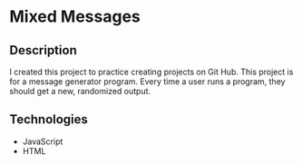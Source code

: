 # Mixed Messages

## Description

I created this project to practice creating projects on Git Hub. This project is for a message generator program. Every time a user runs a program, they should get a new, randomized output.

## Technologies

* JavaScript
* HTML